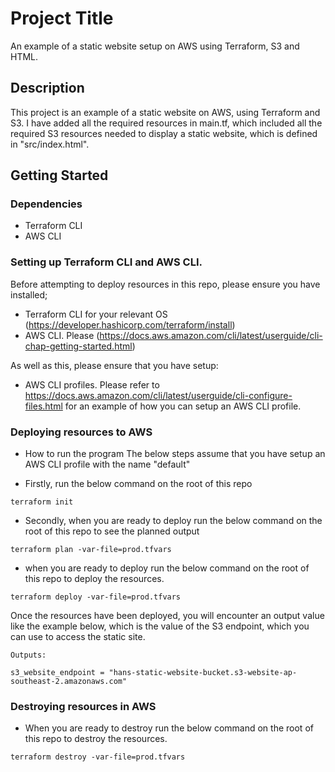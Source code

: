 # Project Title

An example of a static website setup on AWS using Terraform, S3 and HTML.

## Description

This project is an example of a static website on AWS, using Terraform and S3. I have added all the required resources in main.tf, which included all the required S3 resources needed to display a static website, which is defined in "src/index.html". 

## Getting Started

### Dependencies

* Terraform CLI
* AWS CLI 

### Setting up Terraform CLI and AWS CLI.

Before attempting to deploy resources in this repo, please ensure you have installed;

* Terraform CLI for your relevant OS (https://developer.hashicorp.com/terraform/install)
* AWS CLI. Please (https://docs.aws.amazon.com/cli/latest/userguide/cli-chap-getting-started.html)

As well as this, please ensure that you have setup:
* AWS CLI profiles. Please refer to https://docs.aws.amazon.com/cli/latest/userguide/cli-configure-files.html for an example of how you can setup an AWS CLI profile.


### Deploying resources to AWS

* How to run the program
The below steps assume that you have setup an AWS CLI profile with the name "default"


* Firstly, run the below command on the root of this repo
```
terraform init
```
* Secondly, when you are ready to deploy run the below command on the root of this repo to see the planned output
```
terraform plan -var-file=prod.tfvars
```

* when you are ready to deploy run the below command on the root of this repo to deploy the resources.

```
terraform deploy -var-file=prod.tfvars
```

Once the resources have been deployed, you will encounter an output value like the example below, which is the value of the S3 endpoint, which you can use to access the static site.
```
Outputs:

s3_website_endpoint = "hans-static-website-bucket.s3-website-ap-southeast-2.amazonaws.com"
```


### Destroying resources in AWS

* When you are ready to destroy run the below command on the root of this repo to destroy the resources.

```
terraform destroy -var-file=prod.tfvars
```
